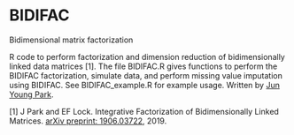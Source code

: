 # BIDIFAC
Bidimensional matrix factorization

R code to perform factorization and dimension reduction of bidimensionally linked data matrices [1].  The file BIDIFAC.R gives functions to perform the BIDIFAC factorization, simulate data, and perform missing value imputation using BIDIFAC.  See BIDIFAC_example.R for example usage.  Written by [Jun Young Park](https://www.statisticspark.com/).  

[1] J Park and EF Lock. Integrative Factorization of Bidimensionally Linked Matrices. [arXiv preprint: 1906.03722](https://arxiv.org/abs/1906.03722), 2019.
